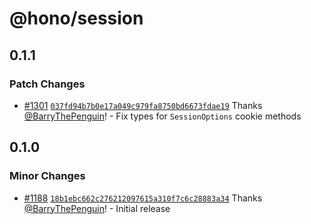 # @hono/session

## 0.1.1

### Patch Changes

- [#1301](https://github.com/honojs/middleware/pull/1301) [`037fd94b7b0e17a049c979fa8750bd6673fdae19`](https://github.com/honojs/middleware/commit/037fd94b7b0e17a049c979fa8750bd6673fdae19) Thanks [@BarryThePenguin](https://github.com/BarryThePenguin)! - Fix types for `SessionOptions` cookie methods

## 0.1.0

### Minor Changes

- [#1188](https://github.com/honojs/middleware/pull/1188) [`18b1ebc662c276212097615a310f7c6c28883a34`](https://github.com/honojs/middleware/commit/18b1ebc662c276212097615a310f7c6c28883a34) Thanks [@BarryThePenguin](https://github.com/BarryThePenguin)! - Initial release
